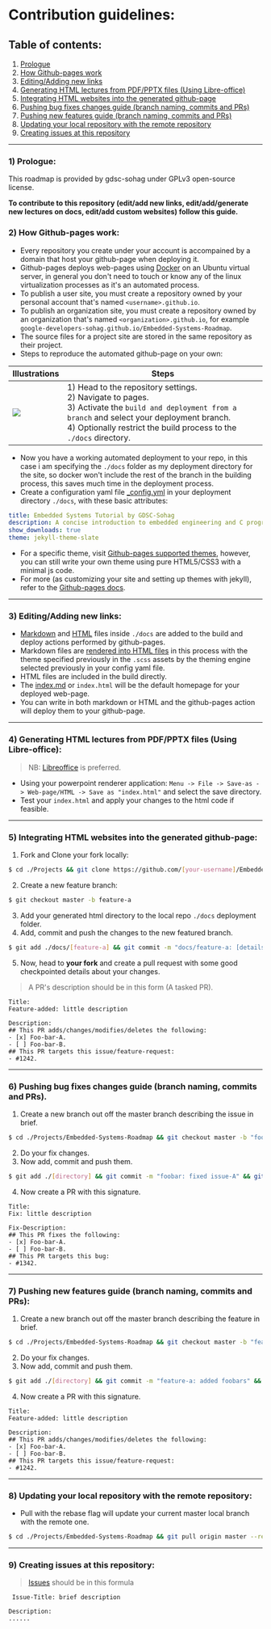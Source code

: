 # Contribution guidelines: 

## Table of contents:
1) [Prologue](https://github.com/Google-Developers-Sohag/Embedded-Systems-Roadmap/blob/master/CONTRIBUTING.md#1-prologue)
2) [How Github-pages work](https://github.com/Google-Developers-Sohag/Embedded-Systems-Roadmap/blob/master/CONTRIBUTING.md#2-how-github-pages-work)
3) [Editing/Adding new links](https://github.com/Google-Developers-Sohag/Embedded-Systems-Roadmap/blob/master/CONTRIBUTING.md#3-editingadding-new-links)
4) [Generating HTML lectures from PDF/PPTX files (Using Libre-office)](https://github.com/Google-Developers-Sohag/Embedded-Systems-Roadmap/blob/master/CONTRIBUTING.md#4-generating-html-lectures-from-pdfpptx-files-using-libre-office)
5) [Integrating HTML websites into the generated github-page](https://github.com/Google-Developers-Sohag/Embedded-Systems-Roadmap/blob/master/CONTRIBUTING.md#5-integrating-html-websites-into-the-generated-github-page)
6) [Pushing bug fixes changes guide (branch naming, commits and PRs)](https://github.com/Google-Developers-Sohag/Embedded-Systems-Roadmap/blob/master/CONTRIBUTING.md#6-pushing-bug-fixes-changes-guide-branch-naming-commits-and-prs)
7) [Pushing new features guide (branch naming, commits and PRs)](https://github.com/Google-Developers-Sohag/Embedded-Systems-Roadmap/blob/master/CONTRIBUTING.md#7-pushing-new-features-guide-branch-naming-commits-and-prs)
8) [Updating your local repository with the remote repository](https://github.com/Google-Developers-Sohag/Embedded-Systems-Roadmap/blob/master/CONTRIBUTING.md#8-updating-your-local-repository-with-the-remote-repository)
9) [Creating issues at this repository](https://github.com/Google-Developers-Sohag/Embedded-Systems-Roadmap/blob/master/CONTRIBUTING.md#9-creating-issues-at-this-repository)
-----------------------------------

### 1) Prologue:

This roadmap is provided by gdsc-sohag under GPLv3 open-source license.

**To contribute to this repository (edit/add new links, edit/add/generate new lectures on docs, edit/add custom websites) follow this guide.**

### 2) How Github-pages work: 

- Every repository you create under your account is accompained by a domain that host your github-page when deploying it.
- Github-pages deploys web-pages using [Docker](https://www.docker.com/) on an Ubuntu virtual server, in general you don't need to touch or know any 
of the linux virtualization processes as it's an automated process.
- To publish a user site, you must create a repository owned by your personal account that's named `<username>.github.io`. 
- To publish an organization site, you must create a repository owned by an organization that's named `<organization>.github.io`, for example `google-developers-sohag.github.io/Embedded-Systems-Roadmap`.
- The source files for a project site are stored in the same repository as their project. 
- Steps to reproduce the automated github-page on your own: 
  
| Illustrations | Steps |
|----------------------|-----------|
| ![](https://user-images.githubusercontent.com/60224159/208230918-88ba1b46-da92-4ef0-ad1e-01d798d5372d.png) | 1) Head to the repository settings. <br/>2) Navigate to pages. <br> 3) Activate the `build and deployment from a branch` and select your deployment branch. <br> 4) Optionally restrict the build process to the `./docs` directory. |

- Now you have a working automated deployment to your repo, in this case i am specifying the `./docs` folder as my deployment directory for the site, so docker won't include the rest of the branch in the building process, this saves much time in the deployment process.
- Create a configuration yaml file [_config.yml](https://github.com/Google-Developers-Sohag/Embedded-Systems-Roadmap/blob/master/docs/_config.yml) in your deployment directory `./docs`, with these basic attributes: 
```yml
title: Embedded Systems Tutorial by GDSC-Sohag
description: A concise introduction to embedded engineering and C programming langauge
show_downloads: true
theme: jekyll-theme-slate
```
- For a specific theme, visit [Github-pages supported themes](https://pages.github.com/themes/), however, you can still write your own theme using pure HTML5/CSS3 with a minimal js code.
- For more (as customizing your site and setting up themes with jekyll), refer to the [Github-pages docs](https://docs.github.com/en/pages).

-------------------

### 3) Editing/Adding new links:

- [Markdown](https://www.markdownguide.org/getting-started/) and [HTML](https://developer.mozilla.org/en-US/docs/Web/HTML) files inside `./docs` are added to the build and deploy actions performed by github-pages.
- Markdown files are [rendered into HTML files](https://github.com/Google-Developers-Sohag/Embedded-Systems-Roadmap/actions/runs/3719082740/jobs/6307710544) in this process with the theme specified previously in the `.scss` assets by the theming engine selected previously in your config yaml file.
- HTML files are included in the build directly.
- The [index.md](https://github.com/Google-Developers-Sohag/Embedded-Systems-Roadmap/blob/master/docs/index.md) or `index.html` will be the default homepage for your deployed web-page.
- You can write in both markdown or HTML and the github-pages action will deploy them to your github-page.

-------------------

### 4) Generating HTML lectures from PDF/PPTX files (Using Libre-office): 

> NB: [Libreoffice](https://www.libreoffice.org/get-help/install-howto/windows/) is preferred.

- Using your powerpoint renderer application: `Menu -> File -> Save-as -> Web-page/HTML -> Save as "index.html"` and select the save directory.
- Test your `index.html` and apply your changes to the html code if feasible.

-------------------

### 5) Integrating HTML websites into the generated github-page: 

1) Fork and Clone your fork locally: 
```bash
$ cd ./Projects && git clone https://github.com/[your-username]/Embedded-Systems-Roadmap.git
```
2) Create a new feature branch: 
```bash
$ git checkout master -b feature-a
```
3) Add your generated html directory to the local repo `./docs` deployment folder.
4) Add, commit and push the changes to the new featured branch.
```bash
$ git add ./docs/[feature-a] && git commit -m "docs/feature-a: [details-in-brief]" && git push origin feature-a
```
5) Now, head to **your fork** and create a pull request with some good checkpointed details about your changes.

> A PR's description should be in this form (A tasked PR).
```
Title: 
Feature-added: little description

Description: 
## This PR adds/changes/modifies/deletes the following: 
- [x] Foo-bar-A.
- [ ] Foo-bar-B.
## This PR targets this issue/feature-request: 
- #1242.
```

-------------------

### 6) Pushing bug fixes changes guide (branch naming, commits and PRs).

1) Create a new branch out off the master branch describing the issue in brief.
```bash
$ cd ./Projects/Embedded-Systems-Roadmap && git checkout master -b "foobar-fix"
```
2) Do your fix changes.
3) Now add, commit and push them.
```bash
$ git add ./[directory] && git commit -m "foobar: fixed issue-A" && git push origin foobar-fix
```
4) Now create a PR with this signature.
```
Title: 
Fix: little description

Fix-Description: 
## This PR fixes the following: 
- [x] Foo-bar-A.
- [ ] Foo-bar-B.
## This PR targets this bug: 
- #1342.
```
-----------------
### 7) Pushing new features guide (branch naming, commits and PRs): 

1) Create a new branch out off the master branch describing the feature in brief.
```bash
$ cd ./Projects/Embedded-Systems-Roadmap && git checkout master -b "feature-a"
```
2) Do your fix changes.
3) Now add, commit and push them.
```bash
$ git add ./[directory] && git commit -m "feature-a: added foobars" && git push origin feature-a
```
4) Now create a PR with this signature.
```
Title: 
Feature-added: little description

Description: 
## This PR adds/changes/modifies/deletes the following: 
- [x] Foo-bar-A.
- [ ] Foo-bar-B.
## This PR targets this issue/feature-request: 
- #1242.
```
---------------
### 8) Updating your local repository with the remote repository: 

- Pull with the rebase flag will update your current master local branch with the remote one.
```bash
$ cd ./Projects/Embedded-Systems-Roadmap && git pull origin master --rebase
```
--------------
### 9) Creating issues at this repository: 

> [Issues](https://github.com/Google-Developers-Sohag/Embedded-Systems-Roadmap/milestone/1) should be in this formula
```
 Issue-Title: brief description

Description: 
......
```
